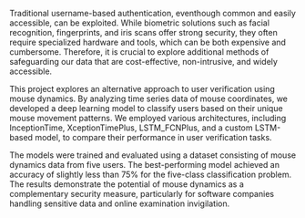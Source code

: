 Traditional username-based authentication, eventhough common and easily accessible, can be exploited. 
While biometric solutions such as facial recognition, fingerprints, and iris scans offer strong security, they often require specialized hardware and tools, which can be both expensive and cumbersome. 
Therefore, it is crucial to explore additional methods of safeguarding our data that are cost-effective, non-intrusive, and widely accessible. 

This project explores an alternative approach to user verification using mouse dynamics. 
By analyzing time series data of mouse coordinates, we developed a deep learning model to classify users based on their unique mouse movement patterns. 
We employed various architectures, including InceptionTime, XceptionTimePlus, LSTM_FCNPlus, and a custom LSTM-based model, to compare their performance in user verification tasks. 

The models were trained and evaluated using a dataset consisting of mouse dynamics data from five users. 
The best-performing model achieved an accuracy of slightly less than 75% for the five-class classification problem.
The results demonstrate the potential of mouse dynamics as a complementary security measure, particularly for software companies handling sensitive data and online examination invigilation.
